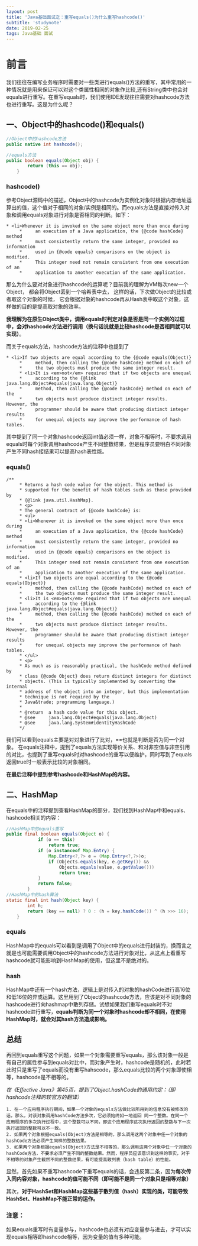 ```yaml
---
layout: post
title: 'Java基础面试之：重写equals()为什么重写hashcode()'
subtitle: 'studynote'
date: 2019-02-25
tags: Java基础 面试
---
```

# 前言
我们往往在编写业务程序时需要对一些类进行equals()方法的重写，其中常用的一种情况就是用来保证可以对这个类属性相同的对象作比较,还有String类中也会对equals进行重写。在重写equals时，我们使用IDE发现往往需要对hashcode方法也进行重写。这是为什么呢？

## 一、Object中的hashcode()和equals()

```Java 
//Object中的hashcode方法
public native int hashcode();

//equals方法
public boolean equals(Object obj) {
        return (this == obj);
    }
```
### hashcode()
参考Object源码中的描述，Object中的hashcode为实例化对象时根据内存地址运算出的值，这个值对于相同的对象/实例是相同的。而equals方法是直接对传入对象和调用equals对象进行对象是否相同的判断。如下：
```
* <li>Whenever it is invoked on the same object more than once during
     *     an execution of a Java application, the {@code hashCode} method
     *     must consistently return the same integer, provided no information
     *     used in {@code equals} comparisons on the object is modified.
     *     This integer need not remain consistent from one execution of an
     *     application to another execution of the same application.
```

那么为什么要对对象进行hashcode的运算呢？目前我的理解为VM每次new一个Object， 都会将Object丢到一个哈希表中去， 这样的话，下次做Object的比较或者取这个对象的时候， 它会根据对象的hashcode再从Hash表中取这个对象，这样做的目的是提高取对象的效率。

**我理解为在原生Object类中，调用equals时判定对象是否是同一个实例的过程中，会对hashcode方法进行调用（换句话说就是比较hashcode是否相同就可以实现）**。

而关于equals方法，hashcode方法的注释中也提到了
```
* <li>If two objects are equal according to the {@code equals(Object)}
     *     method, then calling the {@code hashCode} method on each of
     *     the two objects must produce the same integer result.
     * <li>It is <em>not</em> required that if two objects are unequal
     *     according to the {@link java.lang.Object#equals(java.lang.Object)}
     *     method, then calling the {@code hashCode} method on each of the
     *     two objects must produce distinct integer results.  However, the
     *     programmer should be aware that producing distinct integer results
     *     for unequal objects may improve the performance of hash tables.
```

其中提到了同一个对象hashcode返回int值必须一样，对象不相等时，不要求调用equals时每个对象调用hashcode产生不同整数结果，但是程序员要明白不同对象产生不同hash接结果可以提高hash表性能。

### equals()

```
/**
     * Returns a hash code value for the object. This method is
     * supported for the benefit of hash tables such as those provided by
     * {@link java.util.HashMap}.
     * <p>
     * The general contract of {@code hashCode} is:
     * <ul>
     * <li>Whenever it is invoked on the same object more than once during
     *     an execution of a Java application, the {@code hashCode} method
     *     must consistently return the same integer, provided no information
     *     used in {@code equals} comparisons on the object is modified.
     *     This integer need not remain consistent from one execution of an
     *     application to another execution of the same application.
     * <li>If two objects are equal according to the {@code equals(Object)}
     *     method, then calling the {@code hashCode} method on each of
     *     the two objects must produce the same integer result.
     * <li>It is <em>not</em> required that if two objects are unequal
     *     according to the {@link java.lang.Object#equals(java.lang.Object)}
     *     method, then calling the {@code hashCode} method on each of the
     *     two objects must produce distinct integer results.  However, the
     *     programmer should be aware that producing distinct integer results
     *     for unequal objects may improve the performance of hash tables.
     * </ul>
     * <p>
     * As much as is reasonably practical, the hashCode method defined by
     * class {@code Object} does return distinct integers for distinct
     * objects. (This is typically implemented by converting the internal
     * address of the object into an integer, but this implementation
     * technique is not required by the
     * Java&trade; programming language.)
     *
     * @return  a hash code value for this object.
     * @see     java.lang.Object#equals(java.lang.Object)
     * @see     java.lang.System#identityHashCode
     */
```

我们可以看到equals主要是对对象进行了比对，==也就是判断是否为同一个对象。
在equals注释中，提到了equals方法实现等价关系、和对非空值与非空引用的对比，也提到了重写equals时对hashcode的重写以便维护，同时写到了equals返回true时一般表示比较的对象相同。

**在最后注释中提到参考hashcode和HashMap的内容。**

## 二、HashMap
在equals中的注释提到查看HashMap的部分，我们找到HashMap中和equals、hashcode相关的内容：
```Java
//HashMap中的equals重写
public final boolean equals(Object o) {
            if (o == this)
                return true;
            if (o instanceof Map.Entry) {
                Map.Entry<?,?> e = (Map.Entry<?,?>)o;
                if (Objects.equals(key, e.getKey()) &&
                    Objects.equals(value, e.getValue()))
                    return true;
            }
            return false;
        }
//HashMap中的hash算法
static final int hash(Object key) {
        int h;
        return (key == null) ? 0 : (h = key.hashCode()) ^ (h >>> 16);
    }
```

### equals
HashMap中的equals可以看到是调用了Object中的equals进行封装的，换而言之就是也可能需要调用Object中的hashcode方法进行对象对比，从这点上看重写hashcode就可能影响到HashMap的使用，但这里不是绝对的。

### hash
HashMap中还有一个hash方法，逻辑上是对传入的对象的hashCode进行高16位和低16位的异或运算。这里用到了Object的hashcode方法，应该是对不同对象的hashcode进行向hashmap中散列存储。试想如果我们重写equals时不对hashcode进行重写，**equals判断为同一个对象时hashcode却不相同，在使用HashMap时，就会对其hash方法造成影响。**

## 总结
再回到equals重写这个问题，如果一个对象需要重写equals，那么该对象一般是有自己的属性参与到equals对比中，而对象产生时，hashcode是随机的，此时若此时只是重写了equals而没有重写hahscode，那么equals比较的两个对象即使相等，hashcode是不相等的。

*在《Effective Java》第45页，提到了Object.hashCode的通用约定：（即hashcode注释的较官方的翻译）*
```
1. 在一个应用程序执行期间，如果一个对象的equals方法做比较所用到的信息没有被修改的话，那么，对该对象调用hashCode方法多次，它必须始终如一地返回 同一个整数。在同一个应用程序的多次执行过程中，这个整数可以不同，即这个应用程序这次执行返回的整数与下一次执行返回的整数可以不一致。
2. 如果两个对象根据equals(Object)方法是相等的，那么调用这两个对象中任一个对象的hashCode方法必须产生同样的整数结果。
3. 如果两个对象根据equals(Object)方法是不相等的，那么调用这两个对象中任一个对象的hashCode方法，不要求必须产生不同的整数结果。然而，程序员应该意识到这样的事实，对于不相等的对象产生截然不同的整数结果，有可能提高散列表（hash table）的性能。
```

显然，首先如果不重写hashcode下重写equals的话，会违反第二条，因为**每次传入同内容对象，hashcode的值可能不同（即可能不是同一个对象只是相等对象）**

其次，**对于HashSet和HashMap这些基于散列值（hash）实现的类，可能导致HashSet、HashMap不能正常的运作。**


### 注意：
如果equals重写时有变量参与，hashcode也必须有对应变量参与进去，才可以实现equals相等即hashcode相等，因为变量的值有多种可能。